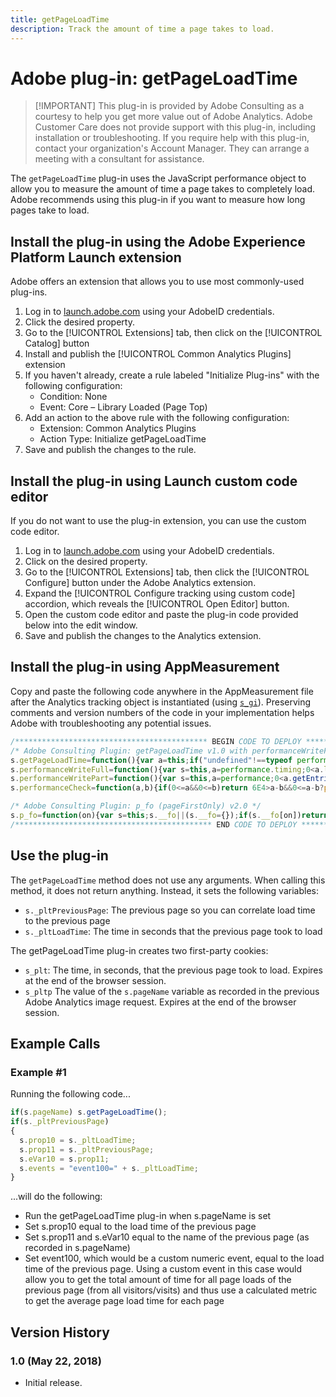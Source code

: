 ```yaml
---
title: getPageLoadTime
description: Track the amount of time a page takes to load.
---
```


# Adobe plug-in: getPageLoadTime

> [!IMPORTANT] This plug-in is provided by Adobe Consulting as a courtesy to help you get more value out of Adobe Analytics. Adobe Customer Care does not provide support with this plug-in, including installation or troubleshooting. If you require help with this plug-in, contact your organization's Account Manager. They can arrange a meeting with a consultant for assistance.

The `getPageLoadTime` plug-in uses the JavaScript performance object to allow you to measure the amount of time a page takes to completely load. Adobe recommends using this plug-in if you want to measure how long pages take to load.

## Install the plug-in using the Adobe Experience Platform Launch extension

Adobe offers an extension that allows you to use most commonly-used plug-ins.

1. Log in to [launch.adobe.com](https://launch.adobe.com) using your AdobeID credentials.
1. Click the desired property.
1. Go to the [!UICONTROL Extensions] tab, then click on the [!UICONTROL Catalog] button
1. Install and publish the [!UICONTROL Common Analytics Plugins] extension
1. If you haven't already, create a rule labeled "Initialize Plug-ins" with the following configuration:
    * Condition: None
    * Event: Core – Library Loaded (Page Top)
1. Add an action to the above rule with the following configuration:
    * Extension: Common Analytics Plugins
    * Action Type: Initialize getPageLoadTime
1. Save and publish the changes to the rule.

## Install the plug-in using Launch custom code editor

If you do not want to use the plug-in extension, you can use the custom code editor.

1. Log in to [launch.adobe.com](https://launch.adobe.com) using your AdobeID credentials.
1. Click on the desired property.
1. Go to the [!UICONTROL Extensions] tab, then click the [!UICONTROL Configure] button under the Adobe Analytics extension.
1. Expand the [!UICONTROL Configure tracking using custom code] accordion, which reveals the [!UICONTROL Open Editor] button.
1. Open the custom code editor and paste the plug-in code provided below into the edit window.
1. Save and publish the changes to the Analytics extension.

## Install the plug-in using AppMeasurement

Copy and paste the following code anywhere in the AppMeasurement file after the Analytics tracking object is instantiated (using [`s_gi`](../functions/s-gi.md)). Preserving comments and version numbers of the code in your implementation helps Adobe with troubleshooting any potential issues.

```js
/******************************************* BEGIN CODE TO DEPLOY *******************************************/
/* Adobe Consulting Plugin: getPageLoadTime v1.0 with performanceWriteFull, performanceWritePart, performanceCheck, and performanceRead helper functions (Requires p_fo plug-in) */
s.getPageLoadTime=function(){var a=this;if("undefined"!==typeof performance&&a.p_fo("performance")){var b=performance; b.clearResourceTimings();""!==a.c_r("s_plt")&&(0<b.timing.loadEventEnd&&clearInterval(a.pi),a._pltLoadTime=a.c_r("s_plt"),a._pltPreviousPage=a.c_r("s_pltp"),a.c_w("s_plt",""),a.c_w("s_pltp",""));0===b.timing.loadEventEnd?a.pi=setInterval(function(){a.performanceWriteFull()},250):0<b.timing.loadEventEnd&&(a.ptc?a.ptc===b.timing.loadEventEnd&&1===b.getEntries().length&&(a.pwp=setInterval(function(){a.performanceWritePart()},500)):a.performanceWriteFull())}};
s.performanceWriteFull=function(){var s=this,a=performance.timing;0<a.loadEventEnd&&(clearInterval(s.pi),""===s.c_r("s_plt")&& (s.c_w("s_plt",s.performanceCheck(a.loadEventEnd,a.navigationStart)),s.c_w("s_pltp",s.pageName)));s.ptc=a.loadEventEnd};
s.performanceWritePart=function(){var s=this,a=performance;0<a.getEntries().length&&(s.ppfe===a.getEntries().length? clearInterval(s.pwp):s.ppfe=a.getEntries().length);""===s.c_r("s_plt")&&(s.c_w("s_plt",((a.getEntries()[a.getEntries().length-1].responseEnd-a.getEntries()[0].startTime)/1E3).toFixed(2)),s.c_w("s_pltp",s.pageName))};
s.performanceCheck=function(a,b){if(0<=a&&0<=b)return 6E4>a-b&&0<=a-b?parseFloat((a-b)/1E3).toFixed(2):60};

/* Adobe Consulting Plugin: p_fo (pageFirstOnly) v2.0 */
s.p_fo=function(on){var s=this;s.__fo||(s.__fo={});if(s.__fo[on])return!1;s.__fo[on]={};return!0};
/******************************************** END CODE TO DEPLOY ********************************************/
```

## Use the plug-in

The `getPageLoadTime` method does not use any arguments. When calling this method, it does not return anything. Instead, it sets the following variables:

* `s._pltPreviousPage`: The previous page so you can correlate load time to the previous page
* `s._pltLoadTime`: The time in seconds that the previous page took to load

The getPageLoadTime plug-in creates two first-party cookies:

* `s_plt`: The time, in seconds, that the previous page took to load. Expires at the end of the browser session.
* `s_pltp` The value of the `s.pageName` variable as recorded in the previous Adobe Analytics image request. Expires at the end of the browser session.

## Example Calls

### Example #1

Running the following code...

```js
if(s.pageName) s.getPageLoadTime();
if(s._pltPreviousPage)
{
  s.prop10 = s._pltLoadTime;
  s.prop11 = s._pltPreviousPage;
  s.eVar10 = s.prop11;
  s.events = "event100=" + s._pltLoadTime;
}
```

...will do the following:

* Run the getPageLoadTime plug-in when s.pageName is set
* Set s.prop10 equal to the load time of the previous page
* Set s.prop11 and s.eVar10 equal to the name of the previous page (as recorded in s.pageName)
* Set event100, which would be a custom numeric event, equal to the load time of the previous page.   Using a custom event in this case would allow you to get the total amount of time for all page loads of the previous page (from all visitors/visits) and thus use a calculated metric to get the average page load time for each page

## Version History

### 1.0 (May 22, 2018)

* Initial release.
